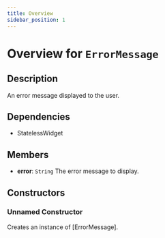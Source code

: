 ```yaml
---
title: Overview
sidebar_position: 1
---
```


# Overview for `ErrorMessage`

## Description

An error message displayed to the user.

## Dependencies

- StatelessWidget

## Members

- **error**: `String`
  The error message to display.

## Constructors

### Unnamed Constructor
Creates an instance of [ErrorMessage].

